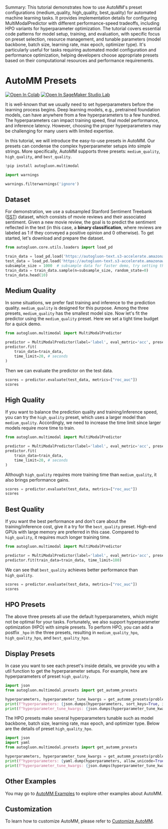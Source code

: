 Summary: This tutorial demonstrates how to use AutoMM's preset configurations (medium_quality, high_quality, best_quality) for automated machine learning tasks. It provides implementation details for configuring MultiModalPredictor with different performance-speed tradeoffs, including HPO variants for hyperparameter optimization. The tutorial covers essential code patterns for model setup, training, and evaluation, with specific focus on preset selection, resource management, and tunable parameters (model backbone, batch size, learning rate, max epoch, optimizer type). It's particularly useful for tasks requiring automated model configuration and performance optimization, helping developers choose appropriate presets based on their computational resources and performance requirements.

# AutoMM Presets

[![Open In Colab](https://colab.research.google.com/assets/colab-badge.svg)](https://colab.research.google.com/github/autogluon/autogluon/blob/master/docs/tutorials/multimodal/advanced_topics/presets.ipynb)
[![Open In SageMaker Studio Lab](https://studiolab.sagemaker.aws/studiolab.svg)](https://studiolab.sagemaker.aws/import/github/autogluon/autogluon/blob/master/docs/tutorials/multimodal/advanced_topics/presets.ipynb)


It is well-known that we usually need to set hyperparameters before the learning process begins. Deep learning models, e.g., pretrained foundation models, can have anywhere from a few hyperparameters to a few hundred. The hyperparameters can impact training speed, final model performance, and inference latency. However, choosing the proper hyperparameters may be challenging for many users with limited expertise.

In this tutorial, we will introduce the easy-to-use presets in AutoMM. Our presets can condense the complex hyperparameter setups into simple strings. More specifically, AutoMM supports three presets: `medium_quality`, `high_quality`, and `best_quality`.


```python
!pip install autogluon.multimodal

```


```python
import warnings

warnings.filterwarnings('ignore')
```

## Dataset

For demonstration, we use a subsampled Stanford Sentiment Treebank ([SST](https://nlp.stanford.edu/sentiment/)) dataset, which consists of movie reviews and their associated sentiment. 
Given a new movie review, the goal is to predict the sentiment reflected in the text (in this case, a **binary classification**, where reviews are 
labeled as 1 if they conveyed a positive opinion and 0 otherwise).
To get started, let's download and prepare the dataset.


```python
from autogluon.core.utils.loaders import load_pd

train_data = load_pd.load('https://autogluon-text.s3-accelerate.amazonaws.com/glue/sst/train.parquet')
test_data = load_pd.load('https://autogluon-text.s3-accelerate.amazonaws.com/glue/sst/dev.parquet')
subsample_size = 1000  # subsample data for faster demo, try setting this to larger values
train_data = train_data.sample(n=subsample_size, random_state=0)
train_data.head(10)
```

## Medium Quality
In some situations, we prefer fast training and inference to the prediction quality. `medium_quality` is designed for this purpose.
Among the three presets, `medium_quality` has the smallest model size. Now let's fit the predictor using the `medium_quality` preset. Here we set a tight time budget for a quick demo.


```python
from autogluon.multimodal import MultiModalPredictor

predictor = MultiModalPredictor(label='label', eval_metric='acc', presets="medium_quality")
predictor.fit(
    train_data=train_data,
    time_limit=20, # seconds
)
```

Then we can evaluate the predictor on the test data.


```python
scores = predictor.evaluate(test_data, metrics=["roc_auc"])
scores
```

## High Quality
If you want to balance the prediction quality and training/inference speed, you can try the `high_quality` preset, which uses a larger model than `medium_quality`. Accordingly, we need to increase the time limit since larger models require more time to train.


```python
from autogluon.multimodal import MultiModalPredictor

predictor = MultiModalPredictor(label='label', eval_metric='acc', presets="high_quality")
predictor.fit(
    train_data=train_data,
    time_limit=20, # seconds
)
```

Although `high_quality` requires more training time than `medium_quality`, it also brings performance gains.


```python
scores = predictor.evaluate(test_data, metrics=["roc_auc"])
scores
```

## Best Quality
If you want the best performance and don't care about the training/inference cost, give it a try for the `best_quality` preset. High-end GPUs with large memory are preferred in this case. Compared to `high_quality`, it requires much longer training time.


```python
from autogluon.multimodal import MultiModalPredictor

predictor = MultiModalPredictor(label='label', eval_metric='acc', presets="best_quality")
predictor.fit(train_data=train_data, time_limit=180)
```

We can see that `best_quality` achieves better performance than `high_quality`.


```python
scores = predictor.evaluate(test_data, metrics=["roc_auc"])
scores
```

## HPO Presets
The above three presets all use the default hyperparameters, which might not be optimal for your tasks. Fortunately, we also support hyperparameter optimization (HPO) with simple presets. To perform HPO, you can add a postfix `_hpo` in the three presets, resulting in `medium_quality_hpo`, `high_quality_hpo`, and `best_quality_hpo`.

## Display Presets
In case you want to see each preset's inside details, we provide you with a util function to get the hyperparameter setups. For example, here are hyperparameters of preset `high_quality`.


```python
import json
from autogluon.multimodal.presets import get_automm_presets

hyperparameters, hyperparameter_tune_kwargs = get_automm_presets(problem_type="default", presets="high_quality")
print(f"hyperparameters: {json.dumps(hyperparameters, sort_keys=True, indent=4)}")
print(f"hyperparameter_tune_kwargs: {json.dumps(hyperparameter_tune_kwargs, sort_keys=True, indent=4)}")
```

The HPO presets make several hyperparameters tunable such as model backbone, batch size, learning rate, max epoch, and optimizer type. Below are the details of preset `high_quality_hpo`.


```python
import json
import yaml
from autogluon.multimodal.presets import get_automm_presets

hyperparameters, hyperparameter_tune_kwargs = get_automm_presets(problem_type="default", presets="high_quality_hpo")
print(f"hyperparameters: {yaml.dump(hyperparameters, allow_unicode=True, default_flow_style=False)}")
print(f"hyperparameter_tune_kwargs: {json.dumps(hyperparameter_tune_kwargs, sort_keys=True, indent=4)}")
```

## Other Examples
You may go to [AutoMM Examples](https://github.com/autogluon/autogluon/tree/master/examples/automm) to explore other examples about AutoMM.

## Customization
To learn how to customize AutoMM, please refer to [Customize AutoMM](../advanced_topics/customization.ipynb).
